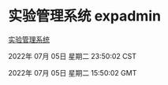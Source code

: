 # 实验管理系统 expadmin
[实验管理系统](http://219.139.198.62:56808/expadmin-782313d2-e1b1-4ea7-932e-3a55e6a1a4d0/)

2022年 07月 05日 星期二 23:50:02 CST

2022年 07月 05日 星期二 15:50:02 GMT
